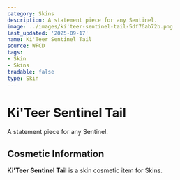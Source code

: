 ```yaml
---
category: Skins
description: A statement piece for any Sentinel.
image: ../images/ki'teer-sentinel-tail-5df76ab72b.png
last_updated: '2025-09-17'
name: Ki'Teer Sentinel Tail
source: WFCD
tags:
- Skin
- Skins
tradable: false
type: Skin
---
```


# Ki'Teer Sentinel Tail

A statement piece for any Sentinel.

## Cosmetic Information

**Ki'Teer Sentinel Tail** is a skin cosmetic item for Skins.

